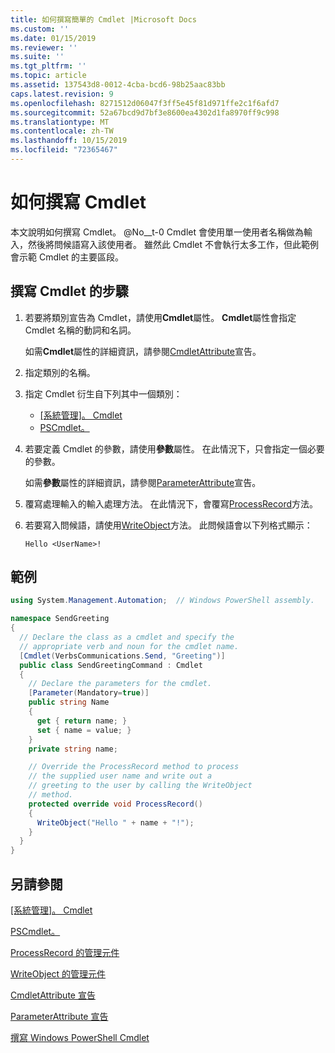 ```yaml
---
title: 如何撰寫簡單的 Cmdlet |Microsoft Docs
ms.custom: ''
ms.date: 01/15/2019
ms.reviewer: ''
ms.suite: ''
ms.tgt_pltfrm: ''
ms.topic: article
ms.assetid: 137543d8-0012-4cba-bcd6-98b25aac83bb
caps.latest.revision: 9
ms.openlocfilehash: 8271512d06047f3ff5e45f81d971ffe2c1f6afd7
ms.sourcegitcommit: 52a67bcd9d7bf3e8600ea4302d1fa8970ff9c998
ms.translationtype: MT
ms.contentlocale: zh-TW
ms.lasthandoff: 10/15/2019
ms.locfileid: "72365467"
---
```

# <a name="how-to-write-a-cmdlet"></a>如何撰寫 Cmdlet

本文說明如何撰寫 Cmdlet。 @No__t-0 Cmdlet 會使用單一使用者名稱做為輸入，然後將問候語寫入該使用者。 雖然此 Cmdlet 不會執行太多工作，但此範例會示範 Cmdlet 的主要區段。

## <a name="steps-to-write-a-cmdlet"></a>撰寫 Cmdlet 的步驟

1. 若要將類別宣告為 Cmdlet，請使用**Cmdlet**屬性。 **Cmdlet**屬性會指定 Cmdlet 名稱的動詞和名詞。

   如需**Cmdlet**屬性的詳細資訊，請參閱[CmdletAttribute](cmdlet-attribute-declaration.md)宣告。

2. 指定類別的名稱。

3. 指定 Cmdlet 衍生自下列其中一個類別：

   * [[系統管理]。 Cmdlet](/dotnet/api/System.Management.Automation.Cmdlet)
   * [PSCmdlet。](/dotnet/api/System.Management.Automation.PSCmdlet)

4. 若要定義 Cmdlet 的參數，請使用**參數**屬性。 在此情況下，只會指定一個必要的參數。

   如需**參數**屬性的詳細資訊，請參閱[ParameterAttribute](parameter-attribute-declaration.md)宣告。

5. 覆寫處理輸入的輸入處理方法。 在此情況下，會覆寫[ProcessRecord](/dotnet/api/System.Management.Automation.Cmdlet.ProcessRecord)方法。

6. 若要寫入問候語，請使用[WriteObject](/dotnet/api/System.Management.Automation.Cmdlet.WriteObject)方法。
   此問候語會以下列格式顯示：

   ```Output
   Hello <UserName>!
   ```

## <a name="example"></a>範例

```csharp
using System.Management.Automation;  // Windows PowerShell assembly.

namespace SendGreeting
{
  // Declare the class as a cmdlet and specify the
  // appropriate verb and noun for the cmdlet name.
  [Cmdlet(VerbsCommunications.Send, "Greeting")]
  public class SendGreetingCommand : Cmdlet
  {
    // Declare the parameters for the cmdlet.
    [Parameter(Mandatory=true)]
    public string Name
    {
      get { return name; }
      set { name = value; }
    }
    private string name;

    // Override the ProcessRecord method to process
    // the supplied user name and write out a
    // greeting to the user by calling the WriteObject
    // method.
    protected override void ProcessRecord()
    {
      WriteObject("Hello " + name + "!");
    }
  }
}
```

## <a name="see-also"></a>另請參閱

[[系統管理]。 Cmdlet](/dotnet/api/System.Management.Automation.Cmdlet)

[PSCmdlet。](/dotnet/api/System.Management.Automation.PSCmdlet)

[ProcessRecord 的管理元件](/dotnet/api/System.Management.Automation.Cmdlet.ProcessRecord)

[WriteObject 的管理元件](/dotnet/api/System.Management.Automation.Cmdlet.WriteObject)

[CmdletAttribute 宣告](cmdlet-attribute-declaration.md)

[ParameterAttribute 宣告](parameter-attribute-declaration.md)

[撰寫 Windows PowerShell Cmdlet](writing-a-windows-powershell-cmdlet.md)